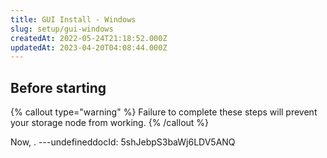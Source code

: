 ```yaml
---
title: GUI Install - Windows
slug: setup/gui-windows
createdAt: 2022-05-24T21:18:52.000Z
updatedAt: 2023-04-20T04:08:44.000Z
---
```


## Before starting

[](docId\:hbCGTv1ZLLR2-kpSaGEXw)&#x20;

[](docId\:v-fUvPqySvUwTMF-od6hD)&#x20;

[](docId\:y0jltT-HzKPmDefi532sd)&#x20;

[](docId\:owZeAc56KSDnUzDhsBfB8)&#x20;

[](docId\:aT6VAB297OWLd4vqeXxf5)&#x20;

{% callout type="warning"  %} 
Failure to complete these steps will prevent your storage node from working.
{% /callout %}



Now, [](docId\:LAtWfg_LTgbI5yJ8PILUI).
---undefineddocId: 5shJebpS3baWj6LDV5ANQ
